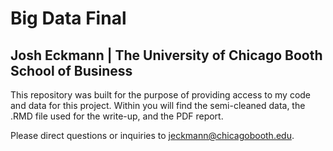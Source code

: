 # Big Data Final
## Josh Eckmann | The University of Chicago Booth School of Business

This repository was built for the purpose of providing access to my code and data for this project. Within you will find the semi-cleaned data, the .RMD file used for the write-up, and the PDF report.

Please direct questions or inquiries to jeckmann@chicagobooth.edu.

